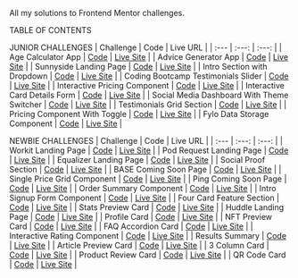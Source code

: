 All my solutions to Frontend Mentor challenges.

TABLE OF CONTENTS

JUNIOR CHALLENGES
| Challenge | Code | Live URL |
| :--- | :---: | :---: |
| Age Calculator App | [Code](https://github.com/GioCura/Frontend-Mentor-Projects/tree/main/Junior/Age-Calculator-App) | [Live Site](https://gc36-age-calculator.netlify.app/) |
| Advice Generator App | [Code](https://github.com/GioCura/Frontend-Mentor-Projects/tree/main/Junior/Advice-Generator-App) | [Live Site](https://gc35-advice-generator.netlify.app/) |
| Sunnyside Landing Page | [Code](https://github.com/GioCura/Frontend-Mentor-Projects/tree/main/Junior/Sunnyside-Agency-Landing) | [Live Site](https://gc33-sunnyside-landing.netlify.app/) |
| Intro Section with Dropdown | [Code](https://github.com/GioCura/Frontend-Mentor-Projects/tree/main/Junior/Intro-Section-with-Dropdown) | [Live Site](https://gc31-intro-section-dropdown.netlify.app/) |
| Coding Bootcamp Testimonials Slider | [Code](https://github.com/GioCura/Frontend-Mentor-Projects/tree/main/Junior/Coding-Bootcamp-Testimonials-Slider) | [Live Site](https://gc30-testimonials-slider.netlify.app/) |
| Interactive Pricing Component | [Code](https://github.com/GioCura/Frontend-Mentor-Projects/tree/main/Junior/Interactive-Pricing-Component) | [Live Site](https://gc28-interactive-pricing-component.netlify.app/) |
| Interactive Card Details Form | [Code](https://github.com/GioCura/Frontend-Mentor-Projects/tree/main/Junior/Interactive-Card-Details-Form) | [Live Site](https://gc27-interactive-card-details-form.netlify.app/) |
| Social Media Dashboard With Theme Switcher | [Code](https://github.com/GioCura/Frontend-Mentor-Projects/tree/main/Junior/Social-Media-Dashboard-With-Theme-Switcher) | [Live Site](https://gc26-social-dashboard-theme-switcher.netlify.app/) |
| Testimonials Grid Section | [Code](https://github.com/GioCura/Frontend-Mentor-Projects/tree/main/Junior/Testimonials-Grid-Section) | [Live Site](https://gc25-testimonials-grid.netlify.app) |
| Pricing Component With Toggle | [Code](https://github.com/GioCura/Frontend-Mentor-Projects/tree/main/Junior/Pricing-Component-With-Toggle) | [Live Site](https://gc24-pricing-component-toggle.netlify.app/) |
| Fylo Data Storage Component | [Code](https://github.com/GioCura/Frontend-Mentor-Projects/tree/main/Junior/Fylo-Data-Storage-Component) | [Live Site](https://gc23-fylo-data-storage.netlify.app) |

NEWBIE CHALLENGES
| Challenge | Code | Live URL |
| :--- | :---: | :---: |
| Workit Landing Page | [Code](https://github.com/GioCura/Frontend-Mentor-Projects/tree/main/Newbie/Workit-Landing-Page) | [Live Site](https://gc34-workit-landing.netlify.app/) |
| Pod Request Landing Page | [Code](https://github.com/GioCura/Frontend-Mentor-Projects/tree/main/Newbie/Pod-Request-Landing-Page) | [Live Site](https://gc32-pod-landing.netlify.app/) |
| Equalizer Landing Page | [Code](https://github.com/GioCura/Frontend-Mentor-Projects/tree/main/Newbie/Equalizer-Landing-Page) | [Live Site](https://gc29-equalizer-landing.netlify.app/) |
| Social Proof Section | [Code](https://github.com/GioCura/Frontend-Mentor-Projects/tree/main/Newbie/Social-Proof-Section) | [Live Site](https://gc22-social-proof.netlify.app/) |
| BASE Coming Soon Page | [Code](https://github.com/GioCura/Frontend-Mentor-Projects/tree/main/Newbie/BASE-Coming-Soon-Page) | [Live Site](https://gc21-base-coming-soon.netlify.app/) |
| Single Price Grid Component | [Code](https://github.com/GioCura/Frontend-Mentor-Projects/tree/main/Newbie/Single-Price-Grid-Component) | [Live Site](https://gc20-single-price-grid.netlify.app/) |
| Ping Coming Soon Page | [Code](https://github.com/GioCura/Frontend-Mentor-Projects/tree/main/Newbie/Ping-Coming-Soon-Page) | [Live Site](https://gc19-ping-coming-soon.netlify.app/) |
| Order Summary Component | [Code](https://github.com/GioCura/Frontend-Mentor-Projects/tree/main/Newbie/Order-Summary-Component) | [Live Site](https://gc18-order-summary.netlify.app/) |
| Intro Signup Form Component | [Code](https://github.com/GioCura/Frontend-Mentor-Projects/tree/main/Newbie/Intro-Signup-Form-Component) | [Live Site](https://gc17-intro-signup.netlify.app/) |
| Four Card Feature Section | [Code](https://github.com/GioCura/Frontend-Mentor-Projects/tree/main/Newbie/Four-Card-Feature-Section) | [Live Site](https://gc16-4card-feature.netlify.app/) |
| Stats Preview Card | [Code](https://github.com/GioCura/Frontend-Mentor-Projects/tree/main/Newbie/Stats-Preview-Card) | [Live Site](https://gc15-stats-preview.netlify.app/) |
| Huddle Landing Page | [Code](https://github.com/GioCura/Frontend-Mentor-Projects/tree/main/Newbie/Huddle-Landing-Page) | [Live Site](https://gc14-huddle-landing.com/) |
| Profile Card | [Code](https://github.com/GioCura/Frontend-Mentor-Projects/tree/main/Newbie/Profile-Card) | [Live Site](https://gc13-profile-card.netlify.app/) |
| NFT Preview Card | [Code](https://github.com/GioCura/Frontend-Mentor-Projects/tree/main/Newbie/NFT-Preview-Card) | [Live Site](https://gc12-nft-preview.netlify.app/) |
| FAQ Accordion Card | [Code](https://github.com/GioCura/Frontend-Mentor-Projects/tree/main/Newbie/FAQ-Accordion-Card) | [Live Site](https://gc11-faq-accordion.netlify.app/) |
| Interactive Rating Component | [Code](https://github.com/GioCura/Frontend-Mentor-Projects/tree/main/Newbie/Interactive-Rating-Component) | [Live Site](https://gc10-interactive-rating.netlify.app/) |
| Results Summary | [Code](https://github.com/GioCura/Frontend-Mentor-Projects/tree/main/Newbie/Results-Summary) | [Live Site](https://gc9-resultssummary.com/) |
| Article Preview Card | [Code](https://github.com/GioCura/Frontend-Mentor-Projects/tree/main/Newbie/Article-Preview-Component) | [Live Site](https://gc8-articlepreview.netlify.app/) |
| 3 Column Card | [Code](https://github.com/GioCura/Frontend-Mentor-Projects/tree/main/Newbie/3-Column-Card-Component) | [Live Site](https://gc7-3columnpreview.netlify.app/) |
| Product Review Card | [Code](https://github.com/GioCura/Frontend-Mentor-Projects/tree/main/Newbie/Product-Preview-Card) | [Live Site](https://gc6-productreviewcard.netlify.app/) |
| QR Code Card | [Code](https://github.com/GioCura/Frontend-Mentor-Projects/tree/main/Newbie/QR-Code-Card) | [Live Site](https://gc5-qrcomponent.netlify.app/) |
